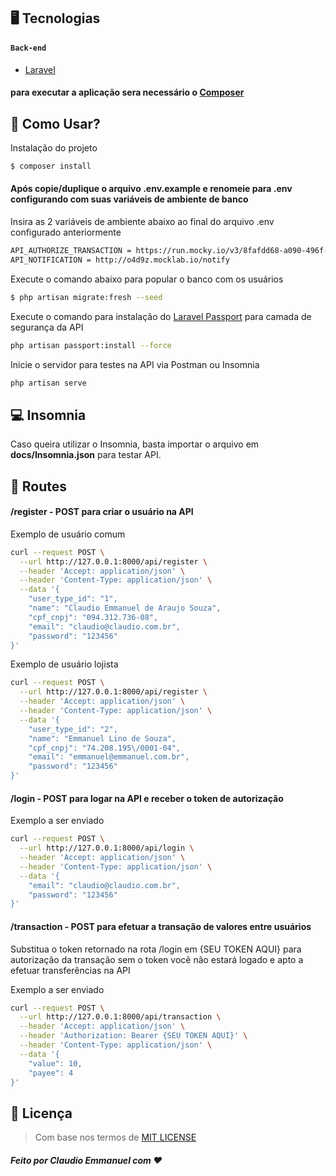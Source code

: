 ## 🖥 Tecnologias
#### `Back-end`
- [Laravel](https://laravel.com/)
#### para executar a aplicação sera necessário o [Composer](https://getcomposer.org/download/)

## 🎴 Como Usar?

Instalação do projeto
```bash
$ composer install
```

#### Após copie/duplique o arquivo .env.example e renomeie para .env configurando com suas variáveis de ambiente de banco
Insira as 2 variáveis de ambiente abaixo ao final do arquivo .env configurado anteriormente
```bash
API_AUTHORIZE_TRANSACTION = https://run.mocky.io/v3/8fafdd68-a090-496f-8c9a-3442cf30dae6
API_NOTIFICATION = http://o4d9z.mocklab.io/notify
```
Execute o comando abaixo para popular o banco com os usuários
```bash
$ php artisan migrate:fresh --seed
```

Execute o comando para instalação do [Laravel Passport](https://laravel.com/docs/8.x/passport) para camada de segurança da API
```bash
php artisan passport:install --force
```

Inicie o servidor para testes na API via Postman ou Insomnia
```bash
php artisan serve
```

## 💻 Insomnia
Caso queira utilizar o Insomnia, basta importar o arquivo em **docs/Insomnia.json** para testar API.

## 🔗 Routes 
#### /register - POST para criar o usuário na API

Exemplo de usuário comum 
```bash
curl --request POST \
  --url http://127.0.0.1:8000/api/register \
  --header 'Accept: application/json' \
  --header 'Content-Type: application/json' \
  --data '{
	"user_type_id": "1",
	"name": "Claudio Emmanuel de Araujo Souza",
	"cpf_cnpj": "094.312.736-08",
	"email": "claudio@claudio.com.br",
	"password": "123456"
}'
```
Exemplo de usuário lojista 
```bash
curl --request POST \
  --url http://127.0.0.1:8000/api/register \
  --header 'Accept: application/json' \
  --header 'Content-Type: application/json' \
  --data '{
	"user_type_id": "2",
	"name": "Emmanuel Lino de Souza",
	"cpf_cnpj": "74.208.195\/0001-04",
	"email": "emmanuel@emmanuel.com.br",
	"password": "123456"
}'
```

#### /login - POST para logar na API e receber o token de autorização

Exemplo a ser enviado
```bash
curl --request POST \
  --url http://127.0.0.1:8000/api/login \
  --header 'Accept: application/json' \
  --header 'Content-Type: application/json' \
  --data '{
	"email": "claudio@claudio.com.br",
	"password": "123456"
}'
```

#### /transaction - POST para efetuar a transação de valores entre usuários
Substitua o token retornado na rota /login em {SEU TOKEN AQUI} para autorização da transação sem o token você não estará logado e apto a efetuar transferências na API

Exemplo a ser enviado
```bash
curl --request POST \
  --url http://127.0.0.1:8000/api/transaction \
  --header 'Accept: application/json' \
  --header 'Authorization: Bearer {SEU TOKEN AQUI}' \
  --header 'Content-Type: application/json' \
  --data '{
	"value": 10,
	"payee": 4
}'
```

## 📙 Licença
> Com base nos termos de [MIT LICENSE](https://opensource.org/licenses/MIT)

##### Feito por Claudio Emmanuel com ❤️
